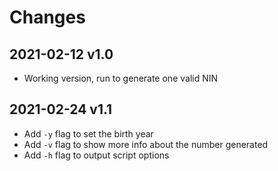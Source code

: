 # Changes

## 2021-02-12 v1.0

- Working version, run to generate one valid NIN

## 2021-02-24 v1.1

- Add `-y` flag to set the birth year
- Add `-v` flag to show more info about the number generated
- Add `-h` flag to output script options
